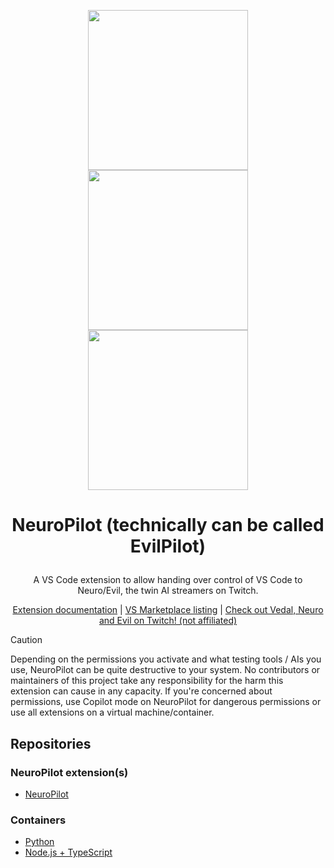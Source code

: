 <p align="center">
  <img src="https://github.com/VSC-NeuroPilot/neuropilot/blob/master/assets/neuropilot.png" width="256">
  <img src="https://github.com/VSC-NeuroPilot/neuropilot/blob/master/assets/heart-xaendril.png" width="256">
  <img src="https://github.com/VSC-NeuroPilot/neuropilot/blob/master/assets/evilpilot.png" width="256">
</p>

# <p align="center">NeuroPilot (technically can be called EvilPilot)</p>

<p align="center">A VS Code extension to allow handing over control of VS Code to Neuro/Evil, the twin AI streamers on Twitch.</p>

<p align="center">
  <a href="https://vsc-neuropilot.github.io/docs">Extension documentation</a> |
  <a href="https://marketplace.visualstudio.com/item?itemName=Pasu4.neuropilot">VS Marketplace listing</a> |
  <a href="https://twitch.tv/vedal987">Check out Vedal, Neuro and Evil on Twitch! (not affiliated)</a>
</p>

> [!CAUTION]
> Depending on the permissions you activate and what testing tools / AIs you use, NeuroPilot can be quite destructive to your system. No contributors or maintainers of this project take any responsibility for the harm this extension can cause in any capacity. If you're concerned about permissions, use Copilot mode on NeuroPilot for dangerous permissions or use all extensions on a virtual machine/container.

## Repositories

### NeuroPilot extension(s)

- [NeuroPilot](https://github.com/VSC-NeuroPilot/neuropilot)

### Containers

- [Python](https://github.com/VSC-NeuroPilot/python-pip-image)
- [Node.js + TypeScript](https://github.com/VSC-NeuroPilot/node.ts-image)
